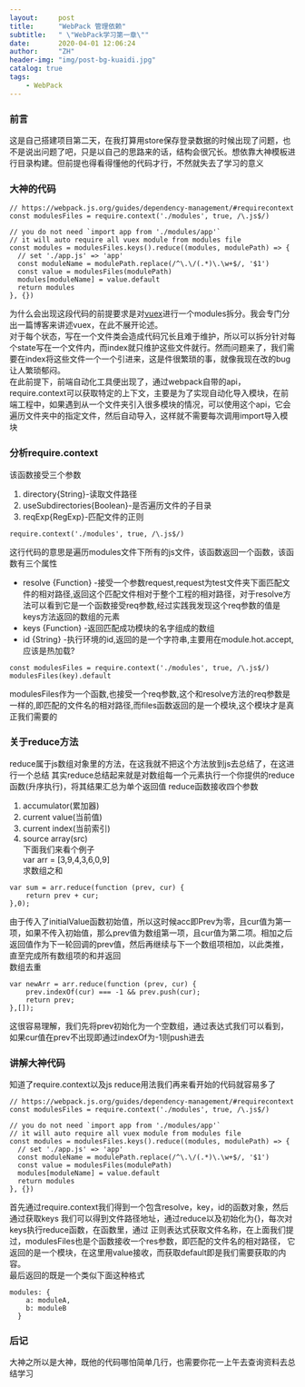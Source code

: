```yaml
---
layout:     post
title:      "WebPack 管理依赖"
subtitle:   " \"WebPack学习第一章\""
date:       2020-04-01 12:06:24
author:     "ZH"
header-img: "img/post-bg-kuaidi.jpg"
catalog: true
tags:
    - WebPack
---
```

### 前言
这是自己搭建项目第二天，在我打算用store保存登录数据的时候出现了问题，也不是说出问题了吧，只是以自己的思路来的话，结构会很冗长。想依靠大神模板进行目录构建。但前提也得看得懂他的代码才行，不然就失去了学习的意义

### 大神的代码

```
// https://webpack.js.org/guides/dependency-management/#requirecontext
const modulesFiles = require.context('./modules', true, /\.js$/)

// you do not need `import app from './modules/app'`
// it will auto require all vuex module from modules file
const modules = modulesFiles.keys().reduce((modules, modulePath) => {
  // set './app.js' => 'app'
  const moduleName = modulePath.replace(/^\.\/(.*)\.\w+$/, '$1')
  const value = modulesFiles(modulePath)
  modules[moduleName] = value.default
  return modules
}, {})
```
为什么会出现这段代码的前提要求是对[vuex]()进行一个modules拆分。我会专门分出一篇博客来讲述vuex，在此不展开论述。    
对于每个状态，写在一个文件类会造成代码冗长且难于维护，所以可以拆分针对每个state写在一个文件内，而index就只维护这些文件就行。然而问题来了，我们需要在index将这些文件一个一个引进来，这是件很繁琐的事，就像我现在改的bug让人繁琐郁闷。    
在此前提下，前端自动化工具便出现了，通过webpack自带的api，require.context可以获取特定的上下文，主要是为了实现自动化导入模块，在前端工程中，如果遇到从一个文件夹引入很多模块的情况，可以使用这个api，它会遍历文件夹中的指定文件，然后自动导入，这样就不需要每次调用import导入模块

### 分析require.context
该函数接受三个参数
1. directory{String}-读取文件路径
2. useSubdirectories{Boolean}-是否遍历文件的子目录
3. reqExp{RegExp}-匹配文件的正则

```
require.context('./modules', true, /\.js$/)
```
这行代码的意思是遍历modules文件下所有的js文件，该函数返回一个函数，该函数有三个属性
- resolve {Function} -接受一个参数request,request为test文件夹下面匹配文件的相对路径,返回这个匹配文件相对于整个工程的相对路径，对于resolve方法可以看到它是一个函数接受req参数,经过实践我发现这个req参数的值是keys方法返回的数组的元素
- keys {Function} -返回匹配成功模块的名字组成的数组
- id {String} -执行环境的id,返回的是一个字符串,主要用在module.hot.accept,应该是热加载?

```
const modulesFiles = require.context('./modules', true, /\.js$/)
modulesFiles(key).default
```
modulesFiles作为一个函数,也接受一个req参数,这个和resolve方法的req参数是一样的,即匹配的文件名的相对路径,而files函数返回的是一个模块,这个模块才是真正我们需要的
### 关于reduce方法
reduce属于js数组对象里的方法，在这我就不把这个方法放到js去总结了，在这进行一个总结
其实reduce总结起来就是对数组每一个元素执行一个你提供的reduce函数(升序执行)，将其结果汇总为单个返回值
reduce函数接收四个参数
1. accumulator(累加器)
2. current value(当前值)
3. current index(当前索引)
4. source array(src)    
下面我们来看个例子    
var arr = [3,9,4,3,6,0,9]    
求数组之和 

```
var sum = arr.reduce(function (prev, cur) {
    return prev + cur;
},0);
```
由于传入了initialValue函数初始值，所以这时候acc即Prev为零，且cur值为第一项，如果不传入初始值，那么prev值为数组第一项，且cur值为第二项。相加之后返回值作为下一轮回调的prev值，然后再继续与下一个数组项相加，以此类推，直至完成所有数组项的和并返回    
数组去重

```
var newArr = arr.reduce(function (prev, cur) {
    prev.indexOf(cur) === -1 && prev.push(cur);
    return prev;
},[]);

```
这很容易理解，我们先将prev初始化为一个空数组，通过表达式我们可以看到，如果cur值在prev不出现即通过indexOf为-1则push进去

### 讲解大神代码
知道了require.context以及js reduce用法我们再来看开始的代码就容易多了

```
// https://webpack.js.org/guides/dependency-management/#requirecontext
const modulesFiles = require.context('./modules', true, /\.js$/)

// you do not need `import app from './modules/app'`
// it will auto require all vuex module from modules file
const modules = modulesFiles.keys().reduce((modules, modulePath) => {
  // set './app.js' => 'app'
  const moduleName = modulePath.replace(/^\.\/(.*)\.\w+$/, '$1')
  const value = modulesFiles(modulePath)
  modules[moduleName] = value.default
  return modules
}, {})
```
首先通过require.context我们得到一个包含resolve，key，id的函数对象，然后通过获取keys
我们可以得到文件路径地址，通过reduce以及初始化为{}，每次对keys执行reduce函数，在函数里，通过
正则表达式获取文件名称，在上面我们提过，modulesFiles也是个函数接收一个res参数，即匹配的文件名的相对路径，
它返回的是一个模块，在这里用value接收，而获取default即是我们需要获取的内容。    
最后返回的既是一个类似下面这种格式

```
modules: {
    a: moduleA,
    b: moduleB
  }
```
### 后记
大神之所以是大神，既他的代码哪怕简单几行，也需要你花一上午去查询资料去总结学习